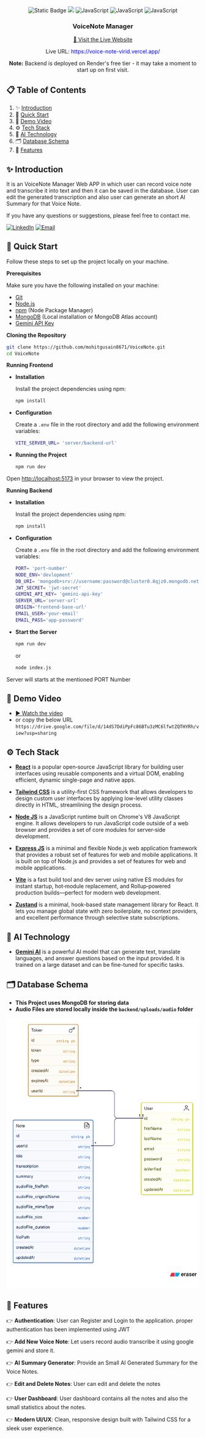 <div align="center">
  <div>
    <img alt="Static Badge" src="https://img.shields.io/badge/React-4c84f3?style=for-the-badge&logo=react&logoColor=white">
    <img src="https://img.shields.io/badge/-Tailwind-38B2AC?style=for-the-badge&logo=tailwind-css&logoColor=white" />
    <img src="https://img.shields.io/badge/-NodeJS-black?style=for-the-badge&logoColor=white&logo=node.js&color=3178C6" alt="JavaScript" />
    <img src="https://img.shields.io/badge/-MongoDB-black?style=for-the-badge&logoColor=white&logo=mongodb&color=3178C6" alt="JavaScript" />
    <img src="https://img.shields.io/badge/-ExpressJS-black?style=for-the-badge&logoColor=white&logo=express&color=3178C6" alt="JavaScript" />
  </div>

  <h3 align="center">VoiceNote Manager</h3>
  <a href="https://voice-note-virid.vercel.app/" >🚀 Visit the Live Website</a>
  <p>Live URL: <span style='color:blue'>https://voice-note-virid.vercel.app/</span>
  
  <p><strong>Note:</strong> Backend is deployed on Render's free tier - it may take a moment to start up on first visit.</p>
</div>

## 📋 Table of Contents

1. ✨ [Introduction](#✨-introduction)
2. 🤸 [Quick Start](#🤸-quick-start)
3. 🎥 [Demo Video](#🎥-demo-video)
4. ⚙️ [Tech Stack](#⚙️-tech-stack)
5. 🤖 [AI Technology](#🤖-ai-technology)
6. 🗂️ [Database Schema](#🗂️-database-schema)
7. 🔋 [Features](#🔋-features)

## ✨ Introduction

It is an VoiceNote Manager Web APP in which user can record voice note and transcribe it into text and then it can be saved in the database. User can edit the generated transcription and also user can generate an short AI Summary for that Voice Note.

If you have any questions or suggestions, please feel free to contact me.

[![LinkedIn](https://img.shields.io/badge/LinkedIn-Connect-blue?logo=linkedin&style=flat-square)](https://www.linkedin.com/in/mohit-gusain-9b687a257/)
[![Email](https://img.shields.io/badge/Email-Send%20Mail-red?logo=gmail&style=flat-square)](mailto:mohitgusain8671@gmail.com)

## 🤸 Quick Start

Follow these steps to set up the project locally on your machine.

**Prerequisites**

Make sure you have the following installed on your machine:

- [Git](https://git-scm.com/)
- [Node.js](https://nodejs.org/en)
- [npm](https://www.npmjs.com/) (Node Package Manager)
- [MongoDB](https://www.mongodb.com/) (Local installation or MongoDB Atlas account)
- [Gemini API Key](https://aistudio.google.com/)

**Cloning the Repository**

```bash
git clone https://github.com/mohitgusain8671/VoiceNote.git
cd VoiceNote
```

**Running Frontend**

- **Installation**

  Install the project dependencies using npm:

  ```bash
  npm install
  ```

- **Configuration**

  Create a `.env` file in the root directory and add the following environment variables:

  ```bash
  VITE_SERVER_URL= 'server/backend-url'
  ```

- **Running the Project**

  ```bash
  npm run dev
  ```

Open [http://localhost:5173](http://localhost:5173) in your browser to view the project.

**Running Backend**

- **Installation**

  Install the project dependencies using npm:

  ```bash
  npm install
  ```

- **Configuration**

  Create a `.env` file in the root directory and add the following environment variables:

  ```bash
  PORT= 'port-number'
  NODE_ENV='devlopment'
  DB_URI= 'mongodb+srv://username:password@cluster0.8qjz0.mongodb.net/?retryWrites=true&w=majority'
  JWT_SECRET= 'jwt-secret'
  GEMINI_API_KEY= 'gemini-api-key'
  SERVER_URL='server-url'
  ORIGIN='frontend-base-url'
  EMAIL_USER='your-email'
  EMAIL_PASS='app-password'
  ```

- **Start the Server**

  ```bash
  npm run dev
  ```

  or

  ```bash
  node index.js
  ```

Server will starts at the mentioned PORT Number

## 🎥 Demo Video

- [▶ Watch the video](https://drive.google.com/file/d/14dS7DdiPpFc86BTu3zMC6lfwtZQTHYRh/view?usp=sharing)
- or copy the below URL
  `https://drive.google.com/file/d/14dS7DdiPpFc86BTu3zMC6lfwtZQTHYRh/view?usp=sharing`

## ⚙️ Tech Stack

- **[React](https://react.dev/)** is a popular open‑source JavaScript library for building user interfaces using reusable components and a virtual DOM, enabling efficient, dynamic single-page and native apps.

- **[Tailwind CSS](https://tailwindcss.com/)** is a utility-first CSS framework that allows developers to design custom user interfaces by applying low-level utility classes directly in HTML, streamlining the design process.

- **[Node JS](https://nodejs.org/docs/latest/api/)** is a JavaScript runtime built on Chrome's V8 JavaScript engine. It allows developers to run JavaScript code outside of a web browser and provides a set of core modules for server‑side development.

- **[Express JS](https://expressjs.com/)** is a minimal and flexible Node.js web application framework that provides a robust set of features for web and mobile applications. It is built on top of Node.js and provides a set of features for web and mobile applications.

- **[Vite](https://vite.dev/)** is a fast build tool and dev server using native ES modules for instant startup, hot‑module replacement, and Rollup‑powered production builds—perfect for modern web development.

- **[Zustand](https://github.com/pmndrs/zustand)** is a minimal, hook-based state management library for React. It lets you manage global state with zero boilerplate, no context providers, and excellent performance through selective state subscriptions.

## 🤖 AI Technology

- **[Gemini AI](https://aistudio.google.com/)** is a powerful AI model that can generate text, translate languages, and answer questions based on the input provided. It is trained on a large dataset and can be fine-tuned for specific tasks.

## 🗂️ Database Schema

- **This Project uses MongoDB for storing data**
- **Audio Files are stored locally inside the `backend/uploads/audio` folder**

<div align='center'>
    <img src="Schema.png" alt="Schema"/>
</div>

## 🔋 Features

👉 **Authentication**: User can Register and Login to the application. proper authentication has been implemented using JWT

👉 **Add New Voice Note**: Let users record audio transcribe it using google gemini and store it.

👉 **AI Summary Generator**: Provide an Small AI Generated Summary for the Voice Notes.

👉 **Edit and Delete Notes**: User can edit and delete the notes

👉 **User Dashboard**: User dashboard contains all the notes and also the small statistics about the notes.

👉 **Modern UI/UX**: Clean, responsive design built with Tailwind CSS for a sleek user experience.
